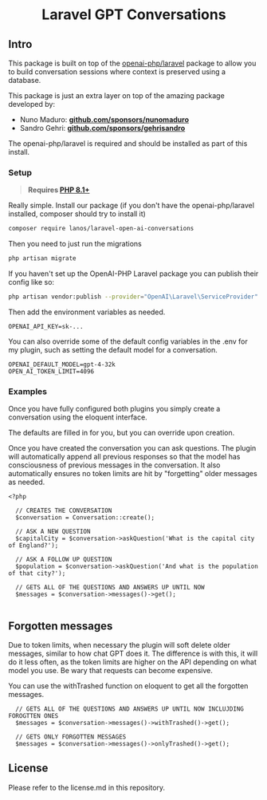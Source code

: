 <h1 align=center>
	Laravel GPT Conversations 
</h1>

## Intro

This package is built on top of the [openai-php/laravel](https://github.com/openai-php/laravel) package to allow you to build conversation sessions where context is preserved using a database.

This package is just an extra layer on top of the amazing package developed by:

- Nuno Maduro: **[github.com/sponsors/nunomaduro](https://github.com/sponsors/nunomaduro)**
- Sandro Gehri: **[github.com/sponsors/gehrisandro](https://github.com/sponsors/gehrisandro)**

The openai-php/laravel is required and should be installed as part of this install.

### Setup

> **Requires [PHP 8.1+](https://php.net/releases/)**

Really simple. Install our package (if you don't have the openai-php/laravel installed, composer should try to install it)

```bash
composer require lanos/laravel-open-ai-conversations
```

Then you need to just run the migrations

```bash
php artisan migrate
```

If you haven't set up the OpenAI-PHP Laravel package you can publish their config like so:

```bash
php artisan vendor:publish --provider="OpenAI\Laravel\ServiceProvider"
```

Then add the environment variables as needed.

```env
OPENAI_API_KEY=sk-...
```

You can also override some of the default config variables in the .env for my plugin, such as setting the default model for a conversation.

```env
OPENAI_DEFAULT_MODEL=gpt-4-32k
OPEN_AI_TOKEN_LIMIT=4096
```

### Examples
Once you have fully configured both plugins you simply create a conversation using the eloquent interface. 

The defaults are filled in for you, but you can override upon creation.

Once you have created the conversation you can ask questions. The plugin will automatically append all previous responses so that the model has consciousness of previous messages in the conversation. It also automatically ensures no token limits are hit by "forgetting" older messages as needed.

```
<?php
  
  // CREATES THE CONVERSATION
  $conversation = Conversation::create();
  
  // ASK A NEW QUESTION
  $capitalCity = $conversation->askQuestion('What is the capital city of England?');
  
  // ASK A FOLLOW UP QUESTION
  $population = $conversation->askQuestion('And what is the population of that city?');
  
  // GETS ALL OF THE QUESTIONS AND ANSWERS UP UNTIL NOW
  $messages = $conversation->messages()->get();
  
```

## Forgotten messages

Due to token limits, when necessary the plugin will soft delete older messages, similar to how chat GPT does it. The difference is with this, it will do it less often, as the token limits are higher on the API depending on what model you use. Be wary that requests can become expensive.

You can use the withTrashed function on eloquent to get all the forgotten messages.  

```
  // GETS ALL OF THE QUESTIONS AND ANSWERS UP UNTIL NOW INCLUJDING FOROGTTEN ONES
  $messages = $conversation->messages()->withTrashed()->get();
  
  // GETS ONLY FORGOTTEN MESSAGES
  $messages = $conversation->messages()->onlyTrashed()->get();
```

## License

Please refer to the license.md in this repository.